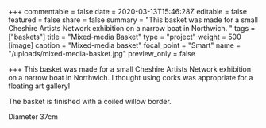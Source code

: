 +++
commentable = false
date = 2020-03-13T15:46:28Z
editable = false
featured = false
share = false
summary = "This basket was made for a small Cheshire Artists Network exhibition on a narrow boat in Northwich. "
tags = ["baskets"]
title = "Mixed-media Basket"
type = "project"
weight = 500
[image]
caption = "Mixed-media basket"
focal_point = "Smart"
name = "/uploads/mixed-media-basket.jpg"
preview_only = false

+++
This basket was made for a small Cheshire Artists Network exhibition on a narrow boat in Northwich. I thought using corks was appropriate for a floating art gallery!

The basket is finished with a coiled willow border.

Diameter 37cm
